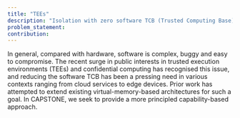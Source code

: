 ```yaml
---
title: "TEEs"
description: "Isolation with zero software TCB (Trusted Computing Base)"
problem_statement: 
contribution: 
---
```


In general, compared with hardware, software is complex, buggy and easy to compromise.
The recent surge in public interests in trusted execution environments (TEEs)
and confidential computing has recognised this issue, and reducing the software TCB
has been a pressing need in various contexts ranging from cloud services to edge devices.
Prior work has attempted to extend existing virtual-memory-based architectures for such
a goal.
In CAPSTONE, we seek to provide a more principled capability-based approach.